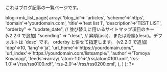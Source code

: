 これはブログ記事の一覧ページです。

<?= $px->blog->mk_list_page(
	array(
		'blog_id'=> 'articles',
		'scheme'=>'https',
		'domain'=>'yourdomain.com',
		'title'=>'test list 1',
		'description'=>'TEST LIST',
		"orderby" => "update_date", // 並び替えに用いるサイトマップ項目のキー (v2.2.0 で追加)
		"scending" => "desc", // 昇順(asc)、または降順(desc)。デフォルトは `desc` です。 orderby と併せて指定します。 (v2.2.0 で追加)
		'dpp'=>10,
		'lang'=>'ja',
		'url_home'=>'https://yourdomain.com/',
		'url_index'=>'https://yourdomain.com/listsample/',
		'author'=>'Tomoya Koyanagi',
		'feeds'=>array(
			'atom-1.0'=>'/rss/atom0100.xml',
			'rss-1.0'=>'/rss/rss0100.rdf',
			'rss-2.0'=>'/rss/rss0200.xml',
		),
	)
); ?>
